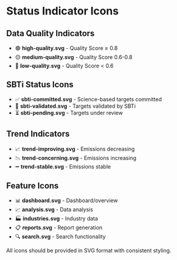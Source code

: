 # Status Indicator Icons

## Data Quality Indicators
- 🟢 **high-quality.svg** - Quality Score ≥ 0.8
- 🟡 **medium-quality.svg** - Quality Score 0.6-0.8  
- 🔴 **low-quality.svg** - Quality Score < 0.6

## SBTi Status Icons
- ✅ **sbti-committed.svg** - Science-based targets committed
- 🎯 **sbti-validated.svg** - Targets validated by SBTi
- ⏳ **sbti-pending.svg** - Targets under review

## Trend Indicators
- 📈 **trend-improving.svg** - Emissions decreasing
- 📉 **trend-concerning.svg** - Emissions increasing
- ➖ **trend-stable.svg** - Emissions stable

## Feature Icons
- 📊 **dashboard.svg** - Dashboard/overview
- 📈 **analysis.svg** - Data analysis
- 🏭 **industries.svg** - Industry data
- 📋 **reports.svg** - Report generation
- 🔍 **search.svg** - Search functionality

All icons should be provided in SVG format with consistent styling.